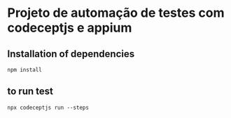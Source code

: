 # Projeto de automação de testes com codeceptjs e appium

## Installation of dependencies

```
npm install

```

## to run test

```
npx codeceptjs run --steps

```